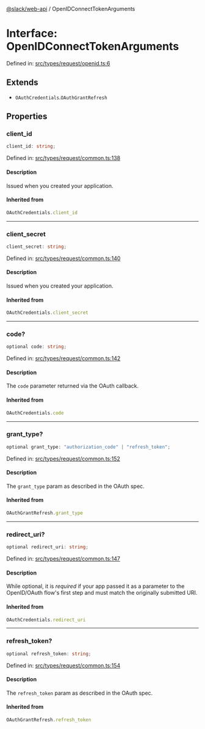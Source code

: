 [@slack/web-api](../index.md) / OpenIDConnectTokenArguments

# Interface: OpenIDConnectTokenArguments

Defined in: [src/types/request/openid.ts:6](https://github.com/slackapi/node-slack-sdk/blob/main/packages/web-api/src/types/request/openid.ts#L6)

## Extends

- `OAuthCredentials`.`OAuthGrantRefresh`

## Properties

### client\_id

```ts
client_id: string;
```

Defined in: [src/types/request/common.ts:138](https://github.com/slackapi/node-slack-sdk/blob/main/packages/web-api/src/types/request/common.ts#L138)

#### Description

Issued when you created your application.

#### Inherited from

```ts
OAuthCredentials.client_id
```

***

### client\_secret

```ts
client_secret: string;
```

Defined in: [src/types/request/common.ts:140](https://github.com/slackapi/node-slack-sdk/blob/main/packages/web-api/src/types/request/common.ts#L140)

#### Description

Issued when you created your application.

#### Inherited from

```ts
OAuthCredentials.client_secret
```

***

### code?

```ts
optional code: string;
```

Defined in: [src/types/request/common.ts:142](https://github.com/slackapi/node-slack-sdk/blob/main/packages/web-api/src/types/request/common.ts#L142)

#### Description

The `code` parameter returned via the OAuth callback.

#### Inherited from

```ts
OAuthCredentials.code
```

***

### grant\_type?

```ts
optional grant_type: "authorization_code" | "refresh_token";
```

Defined in: [src/types/request/common.ts:152](https://github.com/slackapi/node-slack-sdk/blob/main/packages/web-api/src/types/request/common.ts#L152)

#### Description

The `grant_type` param as described in the OAuth spec.

#### Inherited from

```ts
OAuthGrantRefresh.grant_type
```

***

### redirect\_uri?

```ts
optional redirect_uri: string;
```

Defined in: [src/types/request/common.ts:147](https://github.com/slackapi/node-slack-sdk/blob/main/packages/web-api/src/types/request/common.ts#L147)

#### Description

While optional, it is _required_ if your app passed it as a parameter to the OpenID/OAuth flow's
first step and must match the originally submitted URI.

#### Inherited from

```ts
OAuthCredentials.redirect_uri
```

***

### refresh\_token?

```ts
optional refresh_token: string;
```

Defined in: [src/types/request/common.ts:154](https://github.com/slackapi/node-slack-sdk/blob/main/packages/web-api/src/types/request/common.ts#L154)

#### Description

The `refresh_token` param as described in the OAuth spec.

#### Inherited from

```ts
OAuthGrantRefresh.refresh_token
```
